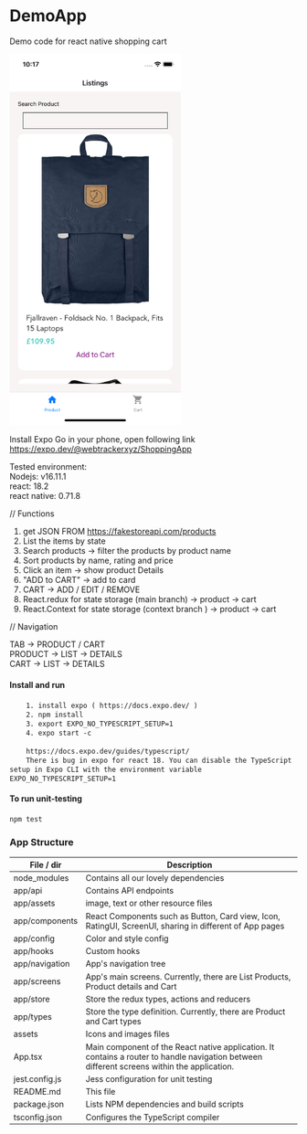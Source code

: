 # DemoApp

Demo code for react native shopping cart

<img src="./screen.jpeg" width="300" height="30%">

Install Expo Go in your phone, open following link<br>
https://expo.dev/@webtrackerxyz/ShoppingApp

Tested environment: <br>
Nodejs: v16.11.1 <br>
react: 18.2 <br>
react native: 0.71.8 <br>

// Functions

1. get JSON FROM <a href='https://fakestoreapi.com/products'>https://fakestoreapi.com/products</a>
2. List the items by state
3. Search products -> filter the products by product name
4. Sort products by name, rating and price
5. Click an item -> show product Details
6. "ADD to CART" -> add to card
7. CART -> ADD / EDIT / REMOVE
8. React.redux for state storage (main branch)
   -> product
   -> cart
9. React.Context for state storage (context branch )
   -> product
   -> cart

// Navigation

TAB -> PRODUCT / CART <br>
PRODUCT -> LIST -> DETAILS <br>
CART -> LIST -> DETAILS <br>

#### Install and run

```
    1. install expo ( https://docs.expo.dev/ )
    2. npm install
    3. export EXPO_NO_TYPESCRIPT_SETUP=1
    4. expo start -c

    https://docs.expo.dev/guides/typescript/
    There is bug in expo for react 18. You can disable the TypeScript setup in Expo CLI with the environment variable EXPO_NO_TYPESCRIPT_SETUP=1
```

#### To run unit-testing

```
npm test
```

### App Structure

| File / dir     | Description                                                                                                                                 |
| -------------- | ------------------------------------------------------------------------------------------------------------------------------------------- |
| node_modules   | Contains all our lovely dependencies                                                                                                        |
| app/api        | Contains API endpoints                                                                                                                      |
| app/assets     | image, text or other resource files                                                                                                         |
| app/components | React Components such as Button, Card view, Icon, RatingUI, ScreenUI, sharing in different of App pages                                     |
| app/config     | Color and style config                                                                                                                      |
| app/hooks      | Custom hooks                                                                                                                                |
| app/navigation | App's navigation tree                                                                                                                       |
| app/screens    | App's main screens. Currently, there are List Products, Product details and Cart                                                            |
| app/store      | Store the redux types, actions and reducers                                                                                                 |
| app/types      | Store the type definition. Currently, there are Product and Cart types                                                                      |
| assets         | Icons and images files                                                                                                                      |
| App.tsx        | Main component of the React native application. It contains a router to handle navigation between different screens within the application. |
| jest.config.js | Jess configuration for unit testing                                                                                                         |
| README.md      | This file                                                                                                                                   |
| package.json   | Lists NPM dependencies and build scripts                                                                                                    |
| tsconfig.json  | Configures the TypeScript compiler                                                                                                          |
